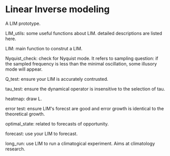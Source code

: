 # Linear Inverse modeling
A LIM prototype.

LIM_utils: some useful functions about LIM. detailed descriptions are listed here.

LIM: main function to construt a LIM.

Nyquist_check: check for Nyquist mode. It refers to sampling question: if the sampled frequency is less than the minimal oscillation, some illusory mode will appear.

Q_test: ensure your LIM is accurately contrusted.

tau_test: ensure the dynamical operator is insensitive to the selection of tau.

heatmap: draw L.

error test: ensure LIM's forecst are good and error growth is identical to the theoretical growth.

optimal_state: related to forecasts of opportunity.

forecast: use your LIM to forecast.

long_run: use LIM to run a climatogical experiment. Aims at climatology research.

